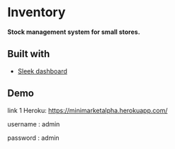 # Inventory
**Stock management system for small stores.**

## Built with

- [Sleek dashboard](https://github.com/tafcoder/sleek-dashboard)

## Demo

link 1 Heroku: https://minimarketalpha.herokuapp.com/

username : admin

password : admin

